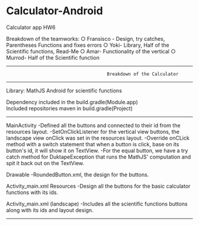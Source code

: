 # Calculator-Android
Calculator app HW6


Breakdown of the teamworks:
○ Fransisco - Design, try catches, Parentheses Functions and fixes errors
○ Yoki- Library, Half of the Scientific functions, Read-Me
○ Amar- Functionality of the vertical
○ Murrod- Half of the Scientific function

------------------------------------------------------------------------------------------------------------------------------
                                          Breakdown of the Calculator 
------------------------------------------------------------------------------------------------------------------------------

Library: MathJS Android for scientific functions

Dependency included in the build.gradle(Module.app)  
Included repositories maven in build.gradle(Project)

-----------------------------------------------------

MainActivity
-Defined all the buttons and connected to their id from the resources layout.
-SetOnClickListener for the vertical view buttons, the landscape view onClick was set in the resources layout.
-Override onCLick method with a switch statement that when a button is click, base on its button's id, it will show it on TextView.
-For the equal button, we have a try catch method for DuktapeException that runs the MathJS' computation and spit it back out on the TextView.

Drawable
-RoundedButton.xml, the design for the buttons.

Activity_main.xml Resources
-Design all the buttons for the basic calculator functions with its ids.

Activity_main.xml (landscape)
-Includes all the scientific functions buttons along with its ids and layout design.

-------------------------------------------------------------------------------------------
